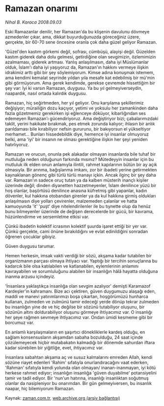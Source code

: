 # Ramazan onarımı

*Nihal B. Karaca 2008.09.03*

<tr><td class="metin" colspan="2" style="padding-top: 20px; padding-left: 5px; padding-right: 10px;">Eski Ramazanlar denilir, her Ramazan'da bu klişenin davulunu dövmeye azmedenler çıkar, ama, dikkat buyurduğunuzda göreceğiniz üzere, gerçekte, bir 60-70 sene öncesine oranla çok daha güzel geliyor Ramazan.</td></tr><tr><td class="metin" colspan="2" style="padding-top: 20px; padding-left: 5px; padding-right: 10px;"><p> 'Güzel'den kastım görkemi değil, sofrası, cümbüşü, alayişi değil. Güzelden kastım giderek daha dolu gelmesi, getirdiğine olan sevgimizin, özlemimizin azalmaması, giderek artması. Yanlış anlaşılmasın, daha iyi Müslümanlar olduk, İslam'ı daha iyi yaşıyoruz da, Ramazan'ın hakkını vermeye ilişkin idrakimiz arttı gibi bir şey söylemiyorum. Kimse adına konuşmak istemem, ama kendimi kemalat seyrinde yıldan yıla mesafe kat edebilmiş bir mü'min gibi görmüyorum. Ama gerek kendimde, gerekse çevremde hissettiğim bir şey var: İyi ki varsın Ramazan, duygusu. Ya bu yıl gelmeyiverseydin, naapardık, nasıl ortada kalırdık duygusu. 
<p>Ramazan, hiç seğirtmeden, her yıl geliyor. Onu karşılama şekillerimiz değişiyor; mürailiğin dozu kaçıyor, yetimi ve yoksulu her zamankinden daha fazla gözetmemiz gerekirken işi eğlenceye döküyor, kibarlığından ses edemeyen Ramazan'ı gücendiriyoruz. Ama değiştiriyor bizi; çabalarımızdaki taklit, yerini hakikate bırakmak, pes etmek zorunda kalıyor; ihlasın bir anlık parıldaması bile kırabiliyor nefsin gururunu, bir bakıyorsun el yükseltiyor merhamet... Bunları hissedebildik diye, hemence iyi insanlar olmuyoruz belki, ama 'iyi' bir insanın ne olması gerektiğine ilişkin her şeyi yeniden hatırlıyoruz. 
<p>Ramazan ve orucun, onunla pek alakadar olmayan insanlarda bile tuhaf bir mutluluğa neden olduğunun farkında mısınız? Mütedeyyin insanlar için bu mutluluk ilk elden onun anlamıyla ilintili, rahmet kapılarının bütün bir ay açık olmasıyla. Bir arınma, bağışlanma imkanı, zor bir ibadeti yerine getirmekten kaynaklanan gönenç gibi türlü türlü manayı içkin. Ancak ilginç bir şey daha var. Ramazan'ın sadece oruç tutan ya da kalben müsterih inançlı kişiler üzerinde değil; dinden diyanetten hazzetmeyenler, İslam denilince yüzü bir hoş olanlar, başörtüsü denilince anasına küfretmiş gibi yapanlar, kadın dövenler, kul hakkına otobandan girenler ya da kul hakkına girmiş oldukları anlaşılmasın diye yolları çevirenler, malzemeden çalanlar ve hatta kamuoyunda 'it' 'puşt' diye nitelendirilenler ile bu tıynette olup da henüz bunu bilmeyenler üzerinde de değişen derecelerde bir gücü, bir kavrama, hüzünlendirme ve sersemletme etkisi var. 
<p>Çünkü ibadetin kolektif icrasının kolektif şuurda işaret ettiği bir yer var. Çünkü gerçekte, cami önüne bırakıldığını ve evlat edinildiğini sonradan öğrenen çocuklar gibiyiz.
<p>Güven duygusu tarumar. 
<p>Hemen herkesin, imsak vakti verdiği bir sözü, akşama kadar tutabilen bir organizmanın parçası olmaya ihtiyacı var. Yaptığı bir tercihin sonuçlarına bu kadarcık bile olsa katılabilen ve katlanabilen, eylemlerinin anlamını kavrayabilen ve sorumluluğunu alabilen bir insanlığın hâlâ hayatta olduğuna inanma arzusu içindeyiz. 
<p>'İnsanlara yaklaştıkça insanlığa olan sevgim azalıyor' demişti Karamazof Kardeşler'in kahramanı. Bize acı çektiren, güven duygumuzu alaşağı eden, maddi ve manevi yatırımlarımızı boşa çıkartan, hoşgörümüzü hunharca kullanan, zulmeden ve zulmünü tamir edeceği yerde dönüp tekrar zulmeden bu insanlığın yine de ve hiç değilse bir sözünü tutabiliyor oluşunu, bir sözünün altını doldurabiliyor oluşunu görmeye ihtiyacımız var. O insanlığı her şeye rağmen sevmeye ihtiyacımız var. Ondan ümidi kesmeme gibi bir borcumuz var. 
<p>En anlamlı karşılaşmaların en şaşırtıcı dönekliklerle kardeş olduğu, en sağlam konsensusların akşamdan sabaha bozulduğu, 24 saat içinde çözülemeyecek hiçbir mutabakatın kalmadığı bir dönemde sahurdan iftara kadar sürebilen bir yiğitliğe, evet, ihtiyacımız var. 
<p> İnsanlara sabahtan akşama aç ve susuz kalmalarını emreden Allah, kendi sözüne riayet edenleri 'Rahim' sıfatıyla onurlandıracağını vaat ederken, 'Rahman' sıfatıyla kendi yolunda olan olmayan/ inanan-inanmayan, iyi kötü herkese rahmet ediyor; insanlığın insanlığa 'güven duyabilme' potansiyelini tamir ve tadil ediyor. Bir 'nun'un hatırına, insanlığı insanlıktan soğutmuş olanlar da nasipleniyor bu onarımdan. Bir gün gelmeyiversen, bu insanlık naapar, hiç bilemiyorum Ramazan. <br/></p></p></p></p></p></p></p></p></p></td></tr>

Kaynak: [zaman.com.tr](http://zaman.com.tr/yazar.do?yazino=733343), [web.archive.org (arşiv bağlantısı)](http://web.archive.org/web/20080914164036/http://www.zaman.com.tr:80/yazar.do?yazino=733343)
